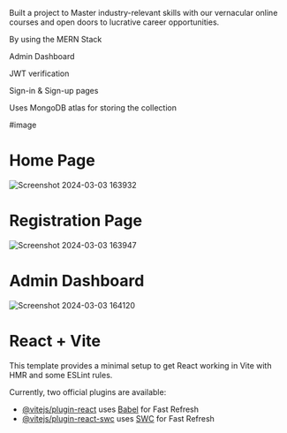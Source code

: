 Built a project to Master industry-relevant skills with our vernacular online courses and open doors to lucrative career opportunities.

By using the MERN Stack

Admin Dashboard 

JWT verification

Sign-in & Sign-up pages

Uses MongoDB atlas for storing the collection

#image
# Home Page
![Screenshot 2024-03-03 163932](https://github.com/Mahakprajapat/Technical-Classes-MERN-Project-/assets/147261796/6712fbec-8b28-484d-b93e-f7b2287a53e7)

# Registration Page
![Screenshot 2024-03-03 163947](https://github.com/Mahakprajapat/Technical-Classes-MERN-Project-/assets/147261796/b2e7011f-4267-46f3-bbe8-8217f129c306)


# Admin Dashboard
![Screenshot 2024-03-03 164120](https://github.com/Mahakprajapat/Technical-Classes-MERN-Project-/assets/147261796/f5875add-ae19-4197-adce-891e7972830b)




# React + Vite

This template provides a minimal setup to get React working in Vite with HMR and some ESLint rules.

Currently, two official plugins are available:

- [@vitejs/plugin-react](https://github.com/vitejs/vite-plugin-react/blob/main/packages/plugin-react/README.md) uses [Babel](https://babeljs.io/) for Fast Refresh
- [@vitejs/plugin-react-swc](https://github.com/vitejs/vite-plugin-react-swc) uses [SWC](https://swc.rs/) for Fast Refresh
